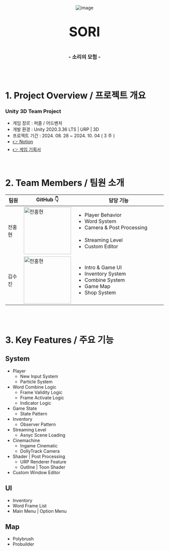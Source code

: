 <div align="center">

![image](https://github.com/user-attachments/assets/d04e45e3-a7a7-4bf0-ae68-711ab50fa8a5)
</div>

<p align="center" style="font-size:300%; font-weight:bold">SORI</p>
<h3 align="center">- 소리의 모험 -</h3>
<br/>
<br/>

# 1. Project Overview / 프로젝트 개요
<h3> Unity 3D Team Project </h3>

- 게임 장르 : 퍼즐 / 어드벤처
- 개발 환경 : Unity 2020.3.36 LTS | URP | 3D
- 프로젝트 기간 : 2024. 08. 28 ~ 2024. 10. 04 ( 3 주 )
- [👉 Notion](https://east-wrinkle-9ca.notion.site/SORI-1903aa91e2794f73b17aff5105dcccb4)
- [👉 게임 기획서](http://east-wrinkle-9ca.notion.site/84107f5de0c546e386631f198e28d9ce?pvs=23)
<br/>

# 2. Team Members / 팀원 소개

<div style="width:100%; margin:auto;">
    <table style="width:100%; border-collapse:collapse; table-layout:fixed;">
        <thead>
            <tr>
                <th>팀원</th>
                <th>GitHub 👇</th>
                <th style="text-align:center;">담당 기능</th>
            </tr>
        </thead>
        <tbody>
            <tr>
                <td>전홍현</td>
                <td>
                    <a href="https://github.com/yogurtsharbet">
                        <img src="https://avatars.githubusercontent.com/u/173875486?v=4" alt="전홍현" width="150">
                    </a>
                </td>
                <td style="text-align:left;">
                    <ul>
                        <li>Player Behavior</li>
                        <li>Word System</li>
                        <li>Camera & Post Processing
                        &nbsp;&nbsp;&nbsp;&nbsp;&nbsp;&nbsp;&nbsp;&nbsp;
                        &nbsp;&nbsp;&nbsp;&nbsp;&nbsp;&nbsp;&nbsp;&nbsp;
                        &nbsp;&nbsp;&nbsp;&nbsp;&nbsp;&nbsp;&nbsp;&nbsp;</li>
                        <li>Streaming Level</li>
                        <li>Custom Editor</li>
                    </ul>
                </td>
            </tr>
            <tr>
                <td>김수진</td>
                <td>
                    <a href="https://github.com/Nuuuing">
                        <img src="https://avatars.githubusercontent.com/u/76237796?v=4" alt="전홍현" width="150">
                    </a>
                </td>
                <td style="text-align:left;">
                    <ul>
                        <li>Intro & Game UI</li>
                        <li>Inventory System</li>
                        <li>Combine System</li>
                        <li>Game Map</li>
                        <li>Shop System</li>
                    </ul>
                </td>
            </tr>
        </tbody>
    </table>
</div>


<br/>
<br/>

# 3. Key Features / 주요 기능

## System

- Player
    - New Input System
    - Particle System
- Word Combine Logic
    - Frame Validity Logic
    - Frame Activate Logic
    - Indicator Logic
- Game State 
    - State Pattern
- Inventory
    - Observer Pattern
- Streaming Level
    - Asnyc Scene Loading
- Cinemachine
    - Ingame Cinematic
    - DollyTrack Camera
- Shader | Post Processing
    - URP Renderer Feature
    - Outline | Toon Shader
- Custom Window Editor

## UI
 - Inventory
 - Word Frame List
 - Main Menu | Option Menu

## Map
 - Polybrush
 - Probuilder

<br/>

<br/>
<br/>

